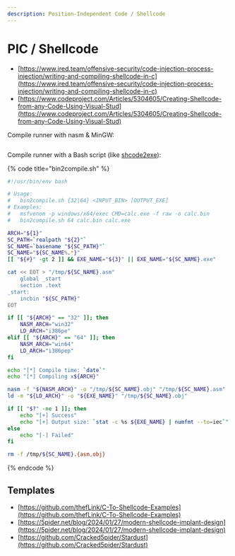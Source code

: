 ```yaml
---
description: Position-Independent Code / Shellcode
---
```


# PIC / Shellcode

- [https://www.ired.team/offensive-security/code-injection-process-injection/writing-and-compiling-shellcode-in-c](https://www.ired.team/offensive-security/code-injection-process-injection/writing-and-compiling-shellcode-in-c)
- [https://www.codeproject.com/Articles/5304605/Creating-Shellcode-from-any-Code-Using-Visual-Stud](https://www.codeproject.com/Articles/5304605/Creating-Shellcode-from-any-Code-Using-Visual-Stud)

Compile runner with nasm & MinGW:

```

```

Compile runner with a Bash script (like [shcode2exe](https://github.com/accidentalrebel/shcode2exe)):

{% code title="bin2compile.sh" %}
```bash
#!/usr/bin/env bash

# Usage:
#   bin2compile.sh {32|64} <INPUT_BIN> [OUTPUT_EXE]
# Examples:
#   msfvenom -p windows/x64/exec CMD=calc.exe -f raw -o calc.bin
#   bin2compile.sh 64 calc.bin calc.exe

ARCH="${1}"
SC_PATH=`realpath "${2}"`
SC_NAME=`basename "${SC_PATH}"`
SC_NAME="${SC_NAME%.*}"
[[ "${#}" -gt 2 ]] && EXE_NAME="${3}" || EXE_NAME="${SC_NAME}.exe"

cat << EOT > "/tmp/${SC_NAME}.asm"
    global _start
    section .text
_start:
    incbin "${SC_PATH}"
EOT

if [[ "${ARCH}" == "32" ]]; then
    NASM_ARCH="win32"
    LD_ARCH="i386pe"
elif [[ "${ARCH}" == "64" ]]; then
    NASM_ARCH="win64"
    LD_ARCH="i386pep"
fi

echo "[*] Compile time: `date`"
echo "[*] Compiling x${ARCH}"

nasm -f "${NASM_ARCH}" -o "/tmp/${SC_NAME}.obj" "/tmp/${SC_NAME}.asm"
ld -m "${LD_ARCH}" -o "${EXE_NAME}" "/tmp/${SC_NAME}.obj"

if [[ "$?" -ne 1 ]]; then
    echo "[+] Success"
    echo "[+] Output size: `stat -c %s ${EXE_NAME} | numfmt --to=iec`"
else
    echo "[-] Failed"
fi

rm -f /tmp/${SC_NAME}.{asm,obj}
```
{% endcode %}




## Templates

- [https://github.com/thefLink/C-To-Shellcode-Examples](https://github.com/thefLink/C-To-Shellcode-Examples)
- [https://5pider.net/blog/2024/01/27/modern-shellcode-implant-design](https://5pider.net/blog/2024/01/27/modern-shellcode-implant-design)
- [https://github.com/Cracked5pider/Stardust](https://github.com/Cracked5pider/Stardust)
